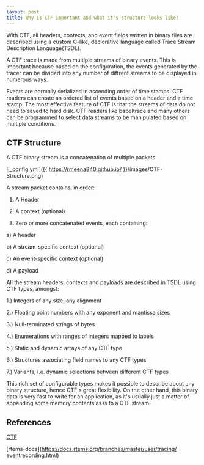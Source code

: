 ```yaml
---
layout: post
title: Why is CTF important and what it's structure looks like?
---
```


With CTF, all headers, contexts, and event fields written in binary files are 
described using a custom C-like, declorative language called Trace Stream 
Description Language(TSDL).

A CTF trace is made from multiple streams of binary events. This is important 
because based on the configuration, the events generated by the tracer can be 
divided into any number of diffrent streams to be displayed in numerous ways.

Events are normally serialized in ascending order of time stamps. CTF readers can 
create an ordered list of events based on a header and a time stamp. The most 
effective feature of CTF is that the streams of data do not need to saved to hard 
disk. CTF readers like babeltrace and many others can be programmed to select data 
streams to be manipulated based on multiple conditions.

## CTF Structure

A CTF binary stream is a concatenation of multiple packets.

![_config.yml]({{ https://rmeena840.github.io/ }}/images/CTF-Structure.png)

A stream packet contains, in order:

1) A Header

2) A context (optional)

3) Zero or more concatenated events, each containing:

a) A header

b) A stream-specific context (optional)

c) An event-specific context (optional)

d) A payload

All the stream headers, contexts and payloads are described in TSDL using CTF 
types, amongst:

1.) Integers of any size, any alignment

2.) Floating point numbers with any exponent and mantissa sizes

3.) Null-terminated strings of bytes

4.) Enumerations with ranges of integers mapped to labels

5.) Static and dynamic arrays of any CTF type

6.) Structures associating field names to any CTF types

7.) Variants, i.e. dynamic selections between different CTF types

This rich set of configurable types makes it possible to describe about any binary 
structure, hence CTF's great flexibility. On the other hand, this binary data is 
very fast to write for an application, as it's usually just a matter of appending 
some memory contents as is to a CTF stream.

## References

[CTF](http://diamon.org/ctf/)

[rtems-docs](https://docs.rtems.org/branches/master/user/tracing/
eventrecording.html)
